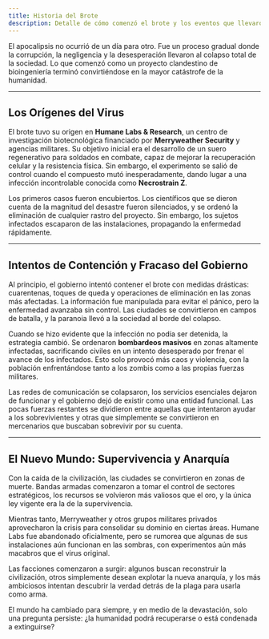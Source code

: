 ```yaml
---
title: Historia del Brote
description: Detalle de cómo comenzó el brote y los eventos que llevaron al apocalipsis.
---
```


El apocalipsis no ocurrió de un día para otro. Fue un proceso gradual donde la corrupción, la negligencia y la desesperación llevaron al colapso total de la sociedad. Lo que comenzó como un proyecto clandestino de bioingeniería terminó convirtiéndose en la mayor catástrofe de la humanidad.

---

## **Los Orígenes del Virus**

El brote tuvo su origen en **Humane Labs & Research**, un centro de investigación biotecnológica financiado por **Merryweather Security** y agencias militares. Su objetivo inicial era el desarrollo de un suero regenerativo para soldados en combate, capaz de mejorar la recuperación celular y la resistencia física. Sin embargo, el experimento se salió de control cuando el compuesto mutó inesperadamente, dando lugar a una infección incontrolable conocida como **Necrostrain Z**.

Los primeros casos fueron encubiertos. Los científicos que se dieron cuenta de la magnitud del desastre fueron silenciados, y se ordenó la eliminación de cualquier rastro del proyecto. Sin embargo, los sujetos infectados escaparon de las instalaciones, propagando la enfermedad rápidamente.

---

## **Intentos de Contención y Fracaso del Gobierno**

Al principio, el gobierno intentó contener el brote con medidas drásticas: cuarentenas, toques de queda y operaciones de eliminación en las zonas más afectadas. La información fue manipulada para evitar el pánico, pero la enfermedad avanzaba sin control. Las ciudades se convirtieron en campos de batalla, y la paranoia llevó a la sociedad al borde del colapso.

Cuando se hizo evidente que la infección no podía ser detenida, la estrategia cambió. Se ordenaron **bombardeos masivos** en zonas altamente infectadas, sacrificando civiles en un intento desesperado por frenar el avance de los infectados. Esto solo provocó más caos y violencia, con la población enfrentándose tanto a los zombis como a las propias fuerzas militares.

Las redes de comunicación se colapsaron, los servicios esenciales dejaron de funcionar y el gobierno dejó de existir como una entidad funcional. Las pocas fuerzas restantes se dividieron entre aquellas que intentaron ayudar a los sobrevivientes y otras que simplemente se convirtieron en mercenarios que buscaban sobrevivir por su cuenta.

---

## **El Nuevo Mundo: Supervivencia y Anarquía**

Con la caída de la civilización, las ciudades se convirtieron en zonas de muerte. Bandas armadas comenzaron a tomar el control de sectores estratégicos, los recursos se volvieron más valiosos que el oro, y la única ley vigente era la de la supervivencia.

Mientras tanto, Merryweather y otros grupos militares privados aprovecharon la crisis para consolidar su dominio en ciertas áreas. Humane Labs fue abandonado oficialmente, pero se rumorea que algunas de sus instalaciones aún funcionan en las sombras, con experimentos aún más macabros que el virus original.

Las facciones comenzaron a surgir: algunos buscan reconstruir la civilización, otros simplemente desean explotar la nueva anarquía, y los más ambiciosos intentan descubrir la verdad detrás de la plaga para usarla como arma.

El mundo ha cambiado para siempre, y en medio de la devastación, solo una pregunta persiste: ¿la humanidad podrá recuperarse o está condenada a extinguirse?

